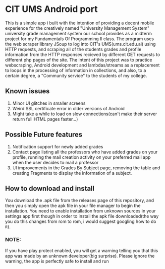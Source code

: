 # CIT UMS Android port
This is a simple app i built with the intention of providing a decent mobile experience for the creatively named \"University Management System\" university grade management system our school provides as a midterm project for my Fundamentals Of Programming II class. The program uses the web scraper library JSoup to log into CIT\'s UMS(ums.cit.edu.al) using HTTP requests, and scraping all of the students grades and profile information from the HTTP responses recieved by different GET requests to different php pages of the site. The intent of this project was to practice webscraping, Android development and lambdas/streams as a replacement to loops in the processing of information in collections, and also, to a certain degree, a \"Community service\" to the students of my college.

## Known issues
1. Minor UI glitches in smaller screens
2. Weird SSL certificate error in older versions of Android
3. Might take a while to load on slow connections(can't make their server return full HTML pages faster...)

## Possible Future features
1. Notification support for newly added grades
2. Contact page listing all the professors who have added grades on your profile, running the mail creation activity on your preferred mail app when the user decides to mail a professor
3. UI improvements in the Grades By Subject page, removing the table and creating Fragments to display the information of a subject.

## How to download and install
You download the .apk file from the releases page of this repository, and then you simply open the apk file in your file manager to begin the installation. You need to enable installation from unknown sources in your settings app first though in order to install the apk file downloaded(the way you do this changes from rom to rom, i would suggest googling how to do it).

### NOTE:
If you have play protect enabled, you will get a warning telling you that this app was made by an unknown developer(big surprise). Please ignore the warning, the app is perfectly safe to install and run
